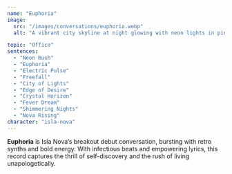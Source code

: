 ```yaml
---
name: "Euphoria"
image:
  src: "/images/conversations/euphoria.webp"
  alt: "A vibrant city skyline at night glowing with neon lights in pink, blue, and purple, with a silhouette of a confident figure looking out, evoking empowerment and dynamism."

topic: "Office"
sentences:
  - "Neon Rush"
  - "Euphoria"
  - "Electric Pulse"
  - "Freefall"
  - "City of Lights"
  - "Edge of Desire"
  - "Crystal Horizon"
  - "Fever Dream"
  - "Shimmering Nights"
  - "Nova Rising"
character: "isla-nova"
---
```


**Euphoria** is Isla Nova’s breakout debut conversation, bursting with retro synths and bold energy. With infectious beats and empowering lyrics, this record captures the thrill of self-discovery and the rush of living unapologetically.
